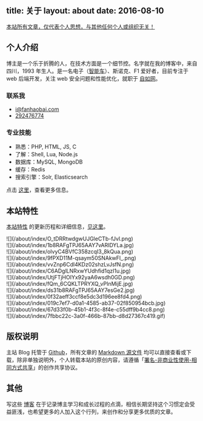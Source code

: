 title: 关于
layout: about
date: 2016-08-10
---
[本站所有文章，仅代表个人思想，与其他任何个人或组织无关！]()

## 个人介绍

博主是一个乐于折腾的人，在技术方面是一个细节控。名字就在我的博客中，来自四川，1993 年生人。是一名电子（[智能车](http://www.znczz.com/home.php?mod=space&uid=125200&do=album&id=1777)）、斯诺克、F1 爱好者，目前专注于 web 后端开发，关注 web 安全问题和性能优化，就职于 [自如网](http://www.ziroom.com)。

### 联系我

* <i class="fa fa-envelope"></i> [i@fanhaobai.com](mailto:i@fanhaobai.com)
* <i class="fa fa-qq"></i> [292476774]()

### 专业技能

* 熟悉：PHP, HTML, JS, C
* 了解：Shell, Lua, Node.js
* 数据库：MySQL, MongoDB
* 缓存：Redis
* 搜索引擎：Solr, Elasticsearch

点击 [这里](/project/)，查看更多信息。

## 本站特性

[本站特性]() 的更新历程和详细信息，[见这里](https://www.fanhaobai.com/about-site/)。

<div class="row"><div class="col m3 s4">![](/about/index/O_tDRRtwdgwUJGleCTb-fJvl.png)</div><div class="col m3 s4">![](/about/index/1b8RAFgTPJ65AAY7vARIDYLa.jpg)</div><div class="col m3 s4">![](/about/index/oIvyC4BVfC358zcqI3_8kQua.png)</div><div class="col m3 s4">![](/about/index/9fPXD11M-qsaym50SNAkwFl_.png)</div><div class="col m3 s4">![](/about/index/vvZnp6Cdl4KDz02shzLvJsfN.png)</div><div class="col m3 s4">![](/about/index/C6ADglLNRxwYUdhfid1qzI1u.jpg)</div><div class="col m3 s4">![](/about/index/UtjFTjHOIYx92yaA6wsdh0GD.png)</div><div class="col m3 s4">![](/about/index/fQm_6CQKLTPRYXQ_vPInMijE.jpg)</div><div class="col m3 s4">![](/about/index/ds31b8RAFgTPJ65AAY7esGe2.jpg)</div><div class="col m3 s4">![](/about/index/0f32aeff3ccf8e5dc3d196ee8fd4.png)</div><div class="col m3 s4">![](/about/index/019c7ef7-d0a1-4585-ab37-02f850954bcb.jpg)</div><div class="col m3 s4">![](/about/index/67d33f0b-45b1-4f3c-8f4e-c55dff9b4cc8.png)</div><div class="col m3 s4">![](/about/index/7fbbc22c-3a0f-466b-87bb-d8d27367c419.gif)</div></div>

## 版权说明

主站 Blog 托管于 [Github](https://github.com/fan-haobai/blog)，所有文章的 [Markdown 源文件](https://github.com/fan-haobai/blog/tree/master/_posts) 均可以直接查看或下载，除非单独说明外，个人转载本站的原创内容，请遵循「[署名-非商业性使用-相同方式共享](http://creativecommons.org/licenses/by-nc-sa/3.0/deed.zh)」的创作共享协议。

## 其他

写这些 [博客](https://www.fanhaobai.com/archives/) 在于记录博主学习和成长过程的点滴，相信长期坚持这个习惯定会受益匪浅，也希望更多的人加入这个行列，来创作和分享更多优质的文章。
